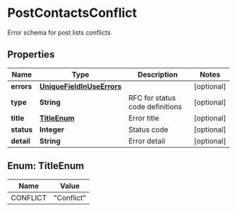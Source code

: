 

# PostContactsConflict

Error schema for post lists conflicts

## Properties

| Name | Type | Description | Notes |
|------------ | ------------- | ------------- | -------------|
|**errors** | [**UniqueFieldInUseErrors**](UniqueFieldInUseErrors.md) |  |  [optional] |
|**type** | **String** | RFC for status code definitions |  [optional] |
|**title** | [**TitleEnum**](#TitleEnum) | Error title |  [optional] |
|**status** | **Integer** | Status code |  [optional] |
|**detail** | **String** | Error detail |  [optional] |



## Enum: TitleEnum

| Name | Value |
|---- | -----|
| CONFLICT | &quot;Conflict&quot; |



